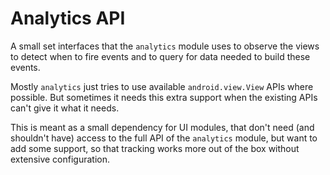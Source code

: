# Analytics API

A small set interfaces that the `analytics` module uses to observe the views to detect when to
fire events and to query for data needed to build these events.

Mostly `analytics` just tries to use available `android.view.View` APIs where possible.
But sometimes it needs this extra support when the existing APIs can't give it what it needs.

This is meant as a small dependency for UI modules, that don't need (and shouldn't have) access
to the full API of the `analytics` module, but want to add some support, so that tracking works
more out of the box without extensive configuration.
